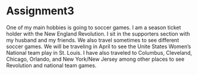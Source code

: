 # Assignment3
One of my main hobbies is going to soccer games. I am a season ticket holder with the New England Revolution. I sit in the supporters section with my husband and my friends. We also travel sometimes to see different soccer games. We will be traveling in April to see the Unite States Women’s National team play in St. Louis. I have also traveled to Columbus, Cleveland, Chicago, Orlando, and New York/New Jersey among other places to see Revolution and national team games. 
